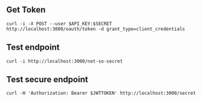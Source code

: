 ## Get Token

    curl -i -X POST --user $API_KEY:$SECRET http://localhost:3000/oauth/token -d grant_type=client_credentials

## Test endpoint

    curl -i http://localhost:3000/not-so-secret

## Test secure endpoint

    curl -H 'Authorization: Bearer $JWTTOKEN' http://localhost:3000/secret

